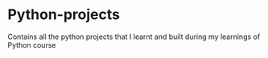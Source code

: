 # Python-projects
Contains all the python projects that I learnt and built during my learnings of Python course
